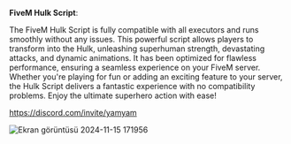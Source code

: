 **FiveM Hulk Script**:

The FiveM Hulk Script is fully compatible with all executors and runs smoothly without any issues. This powerful script allows players to transform into the Hulk, unleashing superhuman strength, devastating attacks, and dynamic animations. It has been optimized for flawless performance, ensuring a seamless experience on your FiveM server. Whether you're playing for fun or adding an exciting feature to your server, the Hulk Script delivers a fantastic experience with no compatibility problems. Enjoy the ultimate superhero action with ease!

https://discord.com/invite/yamyam

![Ekran görüntüsü 2024-11-15 171956](https://github.com/user-attachments/assets/887d1be8-c439-4b77-b3d1-3a8032831b1f)
